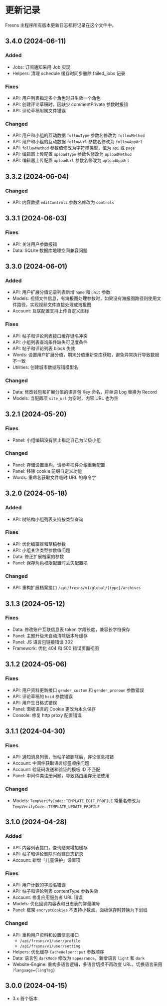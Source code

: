 # 更新记录

Fresns 主程序所有版本更新日志都将记录在这个文件中。


## 3.4.0 (2024-06-11)

### Added
- Jobs: 订阅通知采用 Job 实现
- Helpers: 清理 schedule 缓存时同步删除 failed_jobs 记录

### Fixes
- API: 用户列表指定多个角色时只生效一个角色
- API: 创建评论草稿时，因缺少 commentPrivate 参数时报错
- API: 评论草稿附属文件错误

### Changed
- API: 用户和小组的互动数据 `followType` 参数名修改为 `followMethod`
- API: 用户和小组的互动数据 `followUrl` 参数名修改为 `followAppUrl`
- API: `followMethod` 参数值修改为字符串类型，值为 `api` 或 `page`
- API: 编辑器上传配置 `uploadType` 参数名修改为 `uploadMethod`
- API: 编辑器上传配置 `uploadUrl` 参数名修改为 `uploadAppUrl`


## 3.3.2 (2024-06-04)

### Changed
- API: 内容数据 `editControls` 参数名修改为 `controls`


## 3.3.1 (2024-06-03)

### Fixes
- API: 关注用户参数报错
- Data: SQLite 数据库地理空间兼容问题


## 3.3.0 (2024-06-01)

### Added
- API: 用户扩展分值记录列表新增 `name` 和 `unit` 参数
- Models: 视频文件信息，有海报图处理参数时，如果没有海报图路径则使用文件路径，实现视频文件直接处理成海报图
- Account: 互联配置支持上传自定义图标

### Fixes
- API: 帖子和评论列表接口缓存键名冲突
- API: 小组列表查询条件缺失可见度条件
- API: 帖子和评论列表 block 失效
- Words: 设置用户扩展分值，期末分值重新查库获取，避免异常执行导致数据不一致
- Utilities: 创建城市数据写错模型名

### Changed
- Data: 修改钱包和扩展分值的语言包 Key 命名，将单词 Log 替换为 Record
- Models: 当配置项 `site_url` 为空时，内容 URL 也为空


## 3.2.1 (2024-05-20)

### Fixes
- Panel: 小组编辑没有禁止指定自己为父级小组

### Changed
- Panel: 存储设置重构，请参考插件介绍重新配置
- Panel: 移除 cookie 前缀自定义功能
- Words: 重命名获取文件临时 URL 的命令字


## 3.2.0 (2024-05-18)

### Added
- API: 树结构小组列表支持按类型查询

### Fixes
- API: 优化编辑器和草稿参数
- API: 小组关注类型参数值问题
- Data: 修正扩展档案的参数
- Panel: 保存角色权限配置时丢失配置项

### Changed
- API: 重构扩展档案接口 `/api/fresns/v1/global/{type}/archives`


## 3.1.3 (2024-05-12)

### Fixes
- Data: 修改账户互联信息表 token 字段长度，兼容长字符保存
- Panel: 主题升级未自动清除版本号缓存
- Panel: JS 语言包链接错误 302
- Framework: 优化 404 和 500 错误页面视图


## 3.1.2 (2024-05-06)

### Fixes
- API: 用户资料更新接口 `gender_custom` 和 `gender_pronoun` 参数错误
- API: 评论草稿的 `hcid` 参数错误
- API: 用户生日格式错误
- Panel: 面板语言的 Cookie 更改为永久保存
- Console: 修复 http proxy 配置错误


## 3.1.1 (2024-04-30)

### Fixes
- API: 通知消息列表，当帖子被删除后，评论信息报错
- Account: 中间件获取语言标签顺序问题
- Account: 验证码发送和验证的模板 ID 不匹配
- Panel: 中间件类注册问题，导致路由缓存无法使用

### Changed
- Models: `TempVerifyCode::TEMPLATE_EDIT_PROFILE` 常量名修改为 `TempVerifyCode::TEMPLATE_UPDATE_PROFILE`


## 3.1.0 (2024-04-28)

### Added
- API: 内容列表接口，查询结果增加缓存
- API: 帖子和评论删除时创建日志记录
- Account: 新增「儿童保护」设置项

### Fixes
- API: 用户计数的字段名错误
- API: 帖子和评论列表 contentType 参数失效
- Account: 修复应用服务者 URL 错误
- Models: 优化回调内容表和日志表的常量编号
- Panel: 框架 `encryptCookies` 不支持小数点，面板保存时转换为下划线

### Changed
- API: 重构用户资料和设置信息接口
    - `/api/fresns/v1/user/profile`
    - `/api/fresns/v1/user/setting`
- Helpers: 优化缓存 `CacheHelper::put` 参数顺序
- Data: 语言包 `darkMode` 修改为 `appearance`，新增语言 `light` 和 `dark`
- Website-Engine: 重构多语言逻辑，多语言切换不再改变 URL，切换语言采用 `?language={langTag}`


## 3.0.0 (2024-04-15)

- 3.x 首个版本
